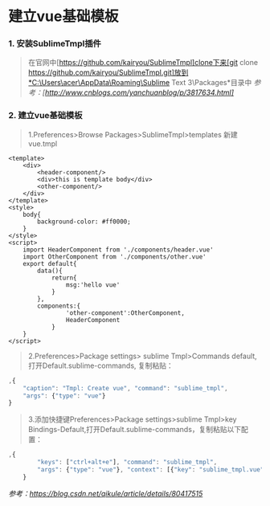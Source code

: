 ﻿# 建立vue基础模板

### 1. 安装SublimeTmpl插件
> 在官网中[https://github.com/kairyou/SublimeTmpl]clone下来[git clone https://github.com/kairyou/SublimeTmpl.git]放到*C:\Users\acer\AppData\Roaming\Sublime Text 3\Packages*目录中
*参考：[http://www.cnblogs.com/yanchuanblog/p/3817634.html]*

### 2. 建立vue基础模板
> 1.Preferences>Browse Packages>SublimeTmpl>templates   新建vue.tmpl
```vue
<template>
	<div>
		<header-component/>
		<div>this is template body</div>
		<other-component/>
	</div>
</template>
<style>
	body{
		background-color: #ff0000;
	}
</style>
<script>
	import HeaderComponent from './components/header.vue'
	import OtherComponent from './components/other.vue'
	export default{
		data(){
			return{
				msg:'hello vue'
			}
		},
		components:{
				'other-component':OtherComponent,
				HeaderComponent
			}
	}
</script>
```
> 2.Preferences>Package settings> sublime Tmpl>Commands default,打开Default.sublime-commands, 复制粘贴：
```js
,{
    "caption": "Tmpl: Create vue", "command": "sublime_tmpl",
    "args": {"type": "vue"}
}
```
> 3.添加快捷键Preferences>Package settings>sublime Tmpl>key Bindings-Default,打开Default.sublime-commands，复制粘贴以下配置：
```js
,{
        "keys": ["ctrl+alt+e"], "command": "sublime_tmpl",
        "args": {"type": "vue"}, "context": [{"key": "sublime_tmpl.vue"}]
    }
```
*参考：https://blog.csdn.net/qikule/article/details/80417515*
